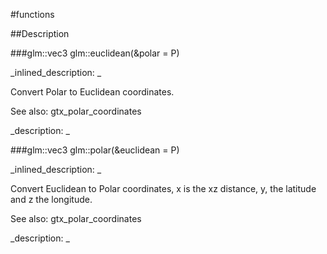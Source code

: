 #functions


<!--
_visible: True_
_advanced: False_
-->

##Description





<!----------------------------------------------------------------------------->

###glm::vec3 glm::euclidean(&polar = P)

<!--
_syntax: glm::euclidean(&polar = P)_
_name: glm::euclidean_
_returns: glm::vec3_
_returns_description: _
_parameters: const glm::vec2 &polar=P_
_version_started: 0.10.0_
_version_deprecated: _
_summary: _
_constant: False_
_static: False_
_visible: True_
_advanced: False_
-->

_inlined_description: _

Convert Polar to Euclidean coordinates.


See also: gtx_polar_coordinates





_description: _







<!----------------------------------------------------------------------------->

###glm::vec3 glm::polar(&euclidean = P)

<!--
_syntax: glm::polar(&euclidean = P)_
_name: glm::polar_
_returns: glm::vec3_
_returns_description: _
_parameters: const glm::vec3 &euclidean=P_
_version_started: 0.10.0_
_version_deprecated: _
_summary: _
_constant: False_
_static: False_
_visible: True_
_advanced: False_
-->

_inlined_description: _

Convert Euclidean to Polar coordinates, x is the xz distance, y, the latitude and z the longitude.


See also: gtx_polar_coordinates





_description: _







<!----------------------------------------------------------------------------->


